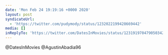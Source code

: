 ```yaml
---
date: 'Mon Feb 24 19:19:16 +0000 2020'
layout: post
syndicateUrl:
  - 'https://twitter.com/pudymody/status/1232022199428669442'
media: []
inReplyTo: 'https://twitter.com/DatesInMovies/status/1231919704790503424'
---
```

@DatesInMovies @AgustinAbadia96